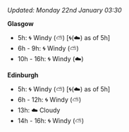 *Updated: Monday 22nd January 03:30*

**Glasgow**

* 5h: :cyclone: Windy (:partly_sunny:) [:cyclone:(:cloud:) as of 5h]
* 6h - 9h: :cyclone: Windy (:partly_sunny:)
* 10h - 16h: :cyclone: Windy (:cloud:)

**Edinburgh**

* 5h: :cyclone: Windy (:partly_sunny:) [:cyclone:(:cloud:) as of 5h]
* 6h - 12h: :cyclone: Windy (:partly_sunny:)
* 13h: :cloud: Cloudy
* 14h - 16h: :cyclone: Windy (:partly_sunny:)
